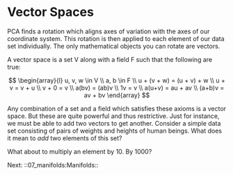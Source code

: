 # Vector Spaces

PCA finds a rotation which aligns axes of variation with the axes of our
coordinate system. This rotation is then applied to each element of our
data set individually. The only mathematical objects you can rotate are
vectors.

A vector space is a set V along with a field F such that the following
are true:

$$
\begin{array}{l}
u, v, w \in V \\
a, b \in F \\
u + (v + w) = (u + v) + w \\
u + v = v + u \\
v + 0 = v \\
a(bv) = (ab)v \\
1v = v \\
a(u+v) = au + av \\
(a+b)v = av + bv
\end{array}
$$

Any combination of a set and a field which satisfies these axioms is a
vector space. But these are quite powerful and thus restrictive. Just
for instance, we must be able to add two vectors to get another.
Consider a simple data set consisting of pairs of weights and heights of
human beings. What does it mean to *add* two elements of this set?

What about to multiply an element by 10. By 1000?


Next: ::07_manifolds:Manifolds::
